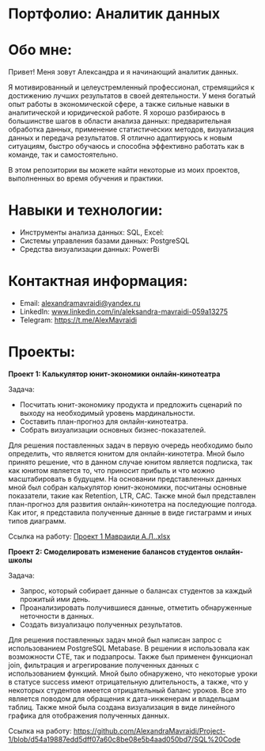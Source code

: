 # Портфолио: Аналитик данных
# Обо мне:
  Привет! Меня зовут Александра и я начинающий аналитик данных.   
    
  Я мотивированный и целеустремленный профессионал, стремящийся к достижению лучших результатов в своей деятельности. У меня богатый опыт работы в экономической сфере, а также сильные навыки в аналитической и юридической работе. Я хорошо разбираюсь в большинстве шагов в области анализа данных: предварительная обработка данных, применение статистических методов, визуализация данных и передача результатов. Я отлично адаптируюсь к новым ситуациям, быстро обучаюсь и способна эффективно работать как в команде, так и самостоятельно.    
  
  В этом репозитории вы можете найти некоторые из моих проектов, выполненных во время обучения и практики.
 # Навыки и технологии:
  - Инструменты анализа данных: SQL, Excel:
  - Системы управления базами данных: PostgreSQL
  - Средства визуализации данных: PowerBi
# Контактная информация:
  - Email: alexandramavraidi@yandex.ru
  - LinkedIn: www.linkedin.com/in/aleksandra-mavraidi-059a13275
  - Telegram: https://t.me/AlexMavraidi
# Проекты:
**Проект 1: Калькулятор юнит-экономики онлайн-кинотеатра**

  Задача:
  - Посчитать юнит-экономику продукта и предложить сценарий по выходу на необходимый уровень мардинальности.
  - Составить план-прогноз для онлайн-кинотеатра.
  - Собрать визуализации основных бизнес-показателей.
    
Для решения поставленных задач в первую очередь необходимо было определить, что является юнитом для онлайн-кинотетра. Мной было принято решение, что в данном случае юнитом является подписка, так как юнитом является то, что приносит прибыль и что можно масштабировать в будущем.
На основании представленных данных мной был собран калькулятор юнит-экономики, посчитаны основные показатели, такие как Retention, LTR, CAC. Также мной был представлен план-прогноз для развития онлайн-кинотетра на последующие полгода. Как итог, я представила полученные данные в виде гистаграмм и иных типов диаграмм.

   Ссылка на работу: [Проект 1 Мавраиди А.Л..xlsx](https://github.com/AlexandraMavraidi/Project-1/blob/8868a72dc828c9ed203f64ce7f8fdd7db1b4a9dd/%D0%9F%D1%80%D0%BE%D0%B5%D0%BA%D1%82%201%20%D0%9C%D0%B0%D0%B2%D1%80%D0%B0%D0%B8%D0%B4%D0%B8%20%D0%90.%D0%9B..xlsx)

**Проект 2: Смоделировать изменение балансов студентов онлайн-школы**  

  Задача:   
  - Запрос, который собирает данные о балансах студентов за каждый прожитый ими день.
  - Проанализировать получившиеся данные, отметить обнаруженные неточности в данных.
  - Создать визуализацю полученных результатов.

Для решения поставленных задач мной был написан запрос с использованием PostgreSQL Metabase. В решении я использовала как возможности СТЕ, так и подзапросы. Также был применен функционал join, фильтрация и агрегирование полученных данных с использованием функций. Мной было обнаружено, что некоторые уроки в статусе success имеют отрицательную длительность, а также, что у некоторых студентов имеется отрицательный баланс уроков. Все это является поводом для обращения к дата-инженерам и владельцам таблиц. Также мной была создана визуализация в виде линейного графика для отображения полученных данных.  

  Ссылка на работу: 
https://github.com/AlexandraMavraidi/Project-1/blob/d54a19887edd5dff07a60c8be08e5b4aad050bd7/SQL%20Code
